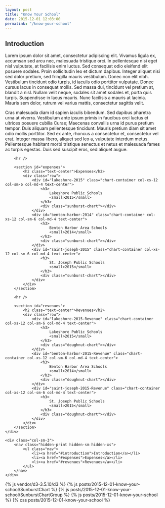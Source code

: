 ```yaml
---
layout: post
title: "Know Your School"
date: 2015-12-01 12:03:00
permalink: "/know-your-school"
---
```

<div class="row">
	<div class="col-sm-9">
		<section id="introduction">
			<h2 class="text-center">Introduction</h2>
			<!-- todo -->
			<p>Lorem ipsum dolor sit amet, consectetur adipiscing elit. Vivamus ligula ex, accumsan sed arcu nec, malesuada tristique orci. In pellentesque nisi eget nisl vulputate, at facilisis enim luctus. Sed consequat odio eleifend elit posuere sodales. Proin sollicitudin leo et dictum dapibus. Integer aliquet nisi sed dolor pretium, sed fringilla mauris vestibulum. Donec non elit nibh. Vestibulum tincidunt odio turpis, id iaculis odio porttitor vulputate. Donec cursus lacus in consequat mollis. Sed massa dui, tincidunt vel pretium at, blandit a nisl. Nullam velit neque, sodales sit amet sodales et, porta quis turpis. Suspendisse in lacus mauris. Nunc facilisis a mauris at lacinia. Mauris sem dolor, rutrum vel varius mattis, consectetur sagittis velit.</p>
			<p>Cras malesuada diam id sapien iaculis bibendum. Sed dapibus pharetra urna at viverra. Vestibulum ante ipsum primis in faucibus orci luctus et ultrices posuere cubilia Curae; Maecenas convallis urna id purus pretium tempor. Duis aliquam pellentesque tincidunt. Mauris pretium diam sit amet odio mollis porttitor. Sed ex ante, rhoncus a consectetur et, consectetur vel erat. Integer massa libero, aliquet sed leo a, vulputate interdum metus. Pellentesque habitant morbi tristique senectus et netus et malesuada fames ac turpis egestas. Duis sed suscipit eros, sed aliquet augue.</p>
		</section>
		
		<hr />

		<section id="expenses">
			<h2 class="text-center">Expenses</h2>
			<div class="row">
				<div id="lakeshore-2015" class="chart-container col-xs-12 col-sm-6 col-md-4 text-center">
					<h3>
						Lakeshore Public Schools
						<small>2015</small>
					</h3>
					<div class="sunburst-chart"></div>
				</div>
				<div id="benton-harbor-2014" class="chart-container col-xs-12 col-sm-6 col-md-4 text-center">
					<h3>
						Benton Harbor Area Schools
						<small>2014</small>
					</h3>
					<div class="sunburst-chart"></div>
				</div>
				<div id="saint-joseph-2015" class="chart-container col-xs-12 col-sm-6 col-md-4 text-center">
					<h3>
						St. Joseph Public Schools
						<small>2015</small>
					</h3>
					<div class="sunburst-chart"></div>
				</div>
			</div>
		</section>

		<hr />

		<section id="revenues">
			<h2 class="text-center">Revenues</h2>
			<div class="row">
				<div id="lakeshore-2015-Revenue" class="chart-container col-xs-12 col-sm-6 col-md-4 text-center">
					<h3>
						Lakeshore Public Schools
						<small>2015</small>
					</h3>
					<div class="doughnut-chart"></div>
				</div>
				<div id="benton-harbor-2015-Revenue" class="chart-container col-xs-12 col-sm-6 col-md-4 text-center">
					<h3>
						Benton Harbor Area Schools
						<small>2014</small>
					</h3>
					<div class="doughnut-chart"></div>
				</div>
				<div id="saint-joseph-2015-Revenue" class="chart-container col-xs-12 col-sm-6 col-md-4 text-center">
					<h3>
						St. Joseph Public Schools
						<small>2015</small>
					</h3>
					<div class="doughnut-chart"></div>
				</div>
			</div>
		</section>
	</div>

	<div class="col-sm-3">
		<nav class="hidden-print hidden-sm hidden-xs">
			<ul class="nav">
				<li><a href="#introduction">Introduction</a></li>
				<li><a href="#expenses">Expenses</a></li>
				<li><a href="#revenues">Revenues</a></li>
			</ul>
		</nav>
	</div>
</div>

{% js vendor/d3-3.5.10/d3 %}
{% js posts/2015-12-01-know-your-school/SunburstChart %}
{% js posts/2015-12-01-know-your-school/SunburstChartGroup %}
{% js posts/2015-12-01-know-your-school %}
{% css posts/2015-12-01-know-your-school %}
